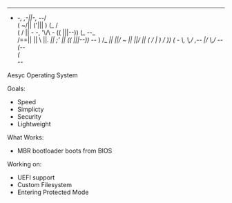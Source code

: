 
___                                __             
 -   -_,                           ,-||-,     -_-/  
(  ~/||                           ('|||  )   (_ /   
(  / ||   _-_   _-_, '\\/\\  _-_ (( |||--)) (_ --_  
 \/==||  || \\ ||_.   || ;' ||   (( |||--))   --_ ) 
 /_ _||  ||/    ~ ||  ||/   ||    ( / |  )   _/  )) 
(  - \\, \\,/  ,-_-   |/    \\,/   -____-   (_-_-   
                     (                              
                      -_-     


Aesyc Operating System

Goals:
  - Speed
  - Simplicty
  - Security
  - Lightweight
    
What Works:
  - MBR bootloader boots from BIOS
    
Working on:
  - UEFI support
  - Custom Filesystem
  - Entering Protected Mode
